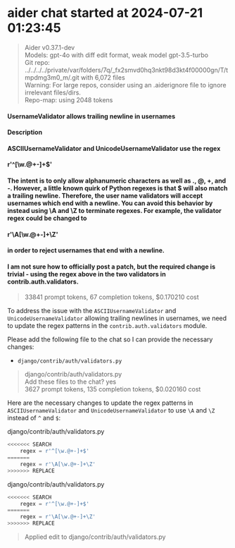 
# aider chat started at 2024-07-21 01:23:45

> Aider v0.37.1-dev  
> Models: gpt-4o with diff edit format, weak model gpt-3.5-turbo  
> Git repo: ../../../../private/var/folders/7q/_fx2smvd0hq3nkt98d3kt4f00000gn/T/tmpdmg3m0_m/.git with 6,072 files  
> Warning: For large repos, consider using an .aiderignore file to ignore irrelevant files/dirs.  
> Repo-map: using 2048 tokens  

#### UsernameValidator allows trailing newline in usernames  
#### Description  
#### 	  
#### ASCIIUsernameValidator and UnicodeUsernameValidator use the regex   
#### r'^[\w.@+-]+$'  
#### The intent is to only allow alphanumeric characters as well as ., @, +, and -. However, a little known quirk of Python regexes is that $ will also match a trailing newline. Therefore, the user name validators will accept usernames which end with a newline. You can avoid this behavior by instead using \A and \Z to terminate regexes. For example, the validator regex could be changed to  
#### r'\A[\w.@+-]+\Z'  
#### in order to reject usernames that end with a newline.  
#### I am not sure how to officially post a patch, but the required change is trivial - using the regex above in the two validators in contrib.auth.validators.  
> 33841 prompt tokens, 67 completion tokens, $0.170210 cost  

To address the issue with the `ASCIIUsernameValidator` and `UnicodeUsernameValidator` allowing trailing newlines in usernames, we need to update the regex patterns in the `contrib.auth.validators` module.

Please add the following file to the chat so I can provide the necessary changes:
- `django/contrib/auth/validators.py`

> django/contrib/auth/validators.py  
> Add these files to the chat? yes  
> 3627 prompt tokens, 135 completion tokens, $0.020160 cost  

Here are the necessary changes to update the regex patterns in `ASCIIUsernameValidator` and `UnicodeUsernameValidator` to use `\A` and `\Z` instead of `^` and `$`:

django/contrib/auth/validators.py
```python
<<<<<<< SEARCH
    regex = r'^[\w.@+-]+$'
=======
    regex = r'\A[\w.@+-]+\Z'
>>>>>>> REPLACE
```

django/contrib/auth/validators.py
```python
<<<<<<< SEARCH
    regex = r'^[\w.@+-]+$'
=======
    regex = r'\A[\w.@+-]+\Z'
>>>>>>> REPLACE
```

> Applied edit to django/contrib/auth/validators.py  
